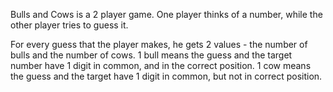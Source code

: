 Bulls and Cows is a 2 player game. One player thinks of a number, while the other player tries to guess it.

For every guess that the player makes, he gets 2 values - the number of bulls and the number of cows.
1 bull means the guess and the target number have 1 digit in common, and in the correct position.
1 cow means the guess and the target have 1 digit in common, but not in correct position.
